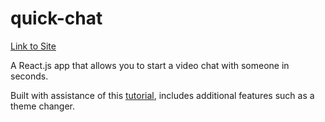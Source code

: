 # quick-chat
[Link to Site](https://quickvideochat.herokuapp.com/)

A React.js app that allows you to start a video chat with someone in seconds.

Built with assistance of this [tutorial](https://www.youtube.com/watch?v=oxFr7we3LC8), includes additional features such as a theme changer.
